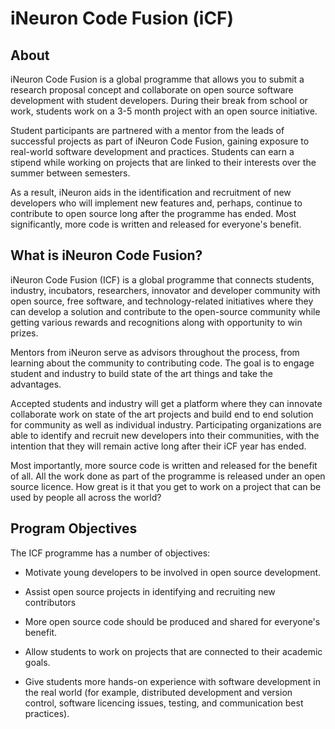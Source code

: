 # iNeuron Code Fusion (iCF)

## About
iNeuron Code Fusion is a global programme that allows you to submit a research proposal concept and collaborate on open source software development with student developers. During their break from school or work, students work on a 3-5 month project with an open source initiative.

Student participants are partnered with a mentor from the leads of successful projects as part of iNeuron Code Fusion, gaining exposure to real-world software development and practices. Students can earn a stipend while working on projects that are linked to their interests over the summer between semesters.

As a result, iNeuron aids in the identification and recruitment of new developers who will implement new features and, perhaps, continue to contribute to open source long after the programme has ended. Most significantly, more code is written and released for everyone's benefit.


## What is iNeuron Code Fusion?
 
iNeuron Code Fusion (ICF) is a global programme that connects students, industry, incubators, researchers, innovator and developer community with open source, free software, and technology-related initiatives where they can develop a solution and contribute to the open-source community while getting various rewards and recognitions along with opportunity to win prizes. 

Mentors from iNeuron serve as advisors throughout the process, from learning about the community to contributing code. The goal is to engage student and industry to build state of the art things and take the advantages.

Accepted students and industry will get a platform where they can innovate collaborate work on state of the art projects and build end to end solution for community as well as individual industry. Participating organizations are able to identify and recruit new developers into their communities, with the intention that they will remain active long after their iCF year has ended. 

Most importantly, more source code is written and released for the benefit of all. All the work done as part of the programme is released under an open source licence. How great is it that you get to work on a project that can be used by people all across the world?

## Program Objectives
 
The ICF programme has a number of objectives:

* Motivate young developers to be involved in open source development.

* Assist open source projects in identifying and recruiting new contributors

* More open source code should be produced and shared for everyone's benefit.

* Allow students to work on projects that are connected to their academic goals.

* Give students more hands-on experience with software development in the real world (for example, distributed development and version control, software licencing issues, testing, and communication best practices).
